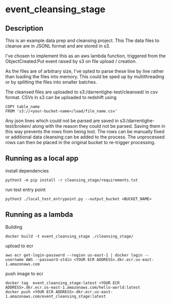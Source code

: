 # event_cleansing_stage

## Description

This is an example data prep and cleansing project. This 
The data files to cleanse are in JSONL format and are stored in s3.

I've chosen to implement this as an aws lambda function, triggered from the ObjectCreated:Put event raised by s3 on file upload / creation.

As the files are of arbitrary size, I've opted to parse these line by line rather than loading the files into memory. 
This could be sped up by multithreading or by splitting the files into smaller batches.

The cleansed files are uploaded to s3:/darrentighe-test/cleansed/ in csv format. 
CSVs in s3 can be uploaded to redshift using
```
COPY table_name
FROM 's3://<your-bucket-name>/load/file_name.csv'
```

Any json lines which could not be parsed are saved in s3:/darrentighe-test/broken/ along with the reason they could not be parsed. 
Saving them in this way prevents the rows from being lost. The rows can be manually fixed or additional data cleansing can be added to the process. The unprocessed rows can then be placed in the original bucket to re-trigger processing.

## Running as a local app

install dependencies
```
python3 -m pip install -r cleansing_stage/requirements.txt
```

run test entry point
```
python3 ./local_test_entrypoint.py --output_bucket <BUCKET_NAME>
```

## Running as a lambda

Building 
```
docker build -t event_cleansing_stage ./cleansing_stage/
```

upload to ecr
```
aws ecr get-login-password --region us-east-1 | docker login --username AWS --password-stdin <YOUR ECR ADDRESS>.dkr.ecr.us-east-1.amazonaws.com
```

push image to ecr
```
docker tag  event_cleansing_stage:latest <YOUR ECR ADDRESS>.dkr.ecr.us-east-1.amazonaws.com/hello-world:latest
docker push <YOUR ECR ADDRESS>.dkr.ecr.us-east-1.amazonaws.com/event_cleansing_stage:latest        
```


